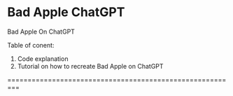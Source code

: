 # Bad Apple ChatGPT
Bad Apple On ChatGPT

Table of conent:

1) Code explanation
2) Tutorial on how to recreate Bad Apple on ChatGPT

=========================================================

